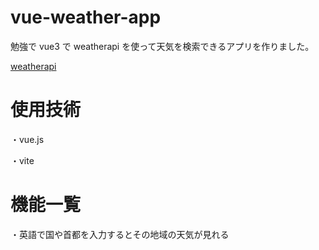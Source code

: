 # vue-weather-app

勉強で vue3 で weatherapi を使って天気を検索できるアプリを作りました。

[weatherapi](https://www.weatherapi.com/)

# 使用技術

・vue.js

・vite

# 機能一覧

・英語で国や首都を入力するとその地域の天気が見れる
